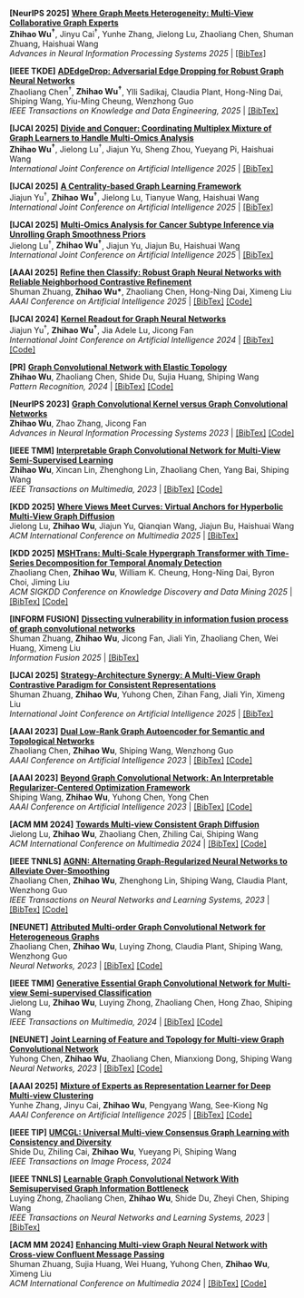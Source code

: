 **[NeurIPS 2025]** **[Where Graph Meets Heterogeneity: Multi-View Collaborative Graph Experts]()**<br />
**Zhihao Wu<sup>†</sup>**, Jinyu Cai<sup>†</sup>, Yunhe Zhang, Jielong Lu, Zhaoliang Chen, Shuman Zhuang, Haishuai Wang <br />
*Advances in Neural Information Processing Systems 2025* \|  [\[BibTex\]]()

**[IEEE TKDE]** **[ADEdgeDrop: Adversarial Edge Dropping for Robust Graph Neural Networks]()**<br />
Zhaoliang Chen<sup>†</sup>, **Zhihao Wu<sup>†</sup>**, Ylli Sadikaj, Claudia Plant, Hong-Ning Dai, Shiping Wang, Yiu-Ming Cheung, Wenzhong Guo <br />
*IEEE Transactions on Knowledge and Data Engineering, 2025* \|  [\[BibTex\]]()

**[IJCAI 2025]** **[Divide and Conquer: Coordinating Multiplex Mixture of Graph Learners to Handle Multi-Omics Analysis]()**<br />
**Zhihao Wu<sup>†</sup>**, Jielong Lu<sup>†</sup>, Jiajun Yu, Sheng Zhou, Yueyang Pi, Haishuai Wang <br />
*International Joint Conference on Artificial Intelligence 2025* \|  [\[BibTex\]]()

**[IJCAI 2025]** **[A Centrality-based Graph Learning Framework]()**<br />
Jiajun Yu<sup>†</sup>, **Zhihao Wu<sup>†</sup>**, Jielong Lu, Tianyue Wang, Haishuai Wang <br />
*International Joint Conference on Artificial Intelligence 2025* \|  [\[BibTex\]]()

**[IJCAI 2025]** **[Multi-Omics Analysis for Cancer Subtype Inference via Unrolling Graph Smoothness Priors]()**<br />
Jielong Lu<sup>†</sup>, **Zhihao Wu<sup>†</sup>**, Jiajun Yu, Jiajun Bu, Haishuai Wang <br />
*International Joint Conference on Artificial Intelligence 2025* \|  [\[BibTex\]]()

**[AAAI 2025]** **[Refine then Classify: Robust Graph Neural Networks with Reliable Neighborhood Contrastive Refinement](https://ojs.aaai.org/index.php/AAAI/article/view/33471)**<br />
Shuman Zhuang, **Zhihao Wu\***, Zhaoliang Chen, Hong-Ning Dai, Ximeng Liu <br />
*AAAI Conference on Artificial Intelligence 2025* \|  [\[BibTex\]](https://dblp.org/rec/conf/aaai/Zhuang0CDL25.html?view=bibtex) [\[Code\]](https://github.com/shumanzhuang/GRANCE)

**[IJCAI 2024]** **[Kernel Readout for Graph Neural Networks](https://www.ijcai.org/proceedings/2024/0277.pdf)**<br />
Jiajun Yu<sup>†</sup>, **Zhihao Wu<sup>†</sup>**, Jia Adele Lu, Jicong Fan <br />
*International Joint Conference on Artificial Intelligence 2024* \|  [\[BibTex\]](https://dblp.org/rec/conf/ijcai/Yu0CJ024.html?view=bibtex) [\[Code\]](https://github.com/jiajunCAU/KerRead)

**[PR]** **[Graph Convolutional Network with Elastic Topology](https://www.sciencedirect.com/science/article/pii/S0031320324001158)**<br />
**Zhihao Wu**, Zhaoliang Chen, Shide Du, Sujia Huang, Shiping Wang <br />
*Pattern Recognition, 2024* \|  [\[BibTex\]](https://dblp.org/rec/journals/pr/WuCDHW24.html?view=bibtex) [\[Code\]](https://github.com/ZhihaoWu99/GCNet)

**[NeurIPS 2023]** **[Graph Convolutional Kernel versus Graph Convolutional Networks](https://proceedings.neurips.cc/paper_files/paper/2023/file/3ec6c6fc9065aa57785eb05dffe7c3db-Paper-Conference.pdf)**<br />
**Zhihao Wu**, Zhao Zhang, Jicong Fan <br />
*Advances in Neural Information Processing Systems 2023* \|  [\[BibTex\]](https://dblp.org/rec/conf/nips/WuZF23.html?view=bibtex) [\[Code\]](https://github.com/ZhihaoWu99/GCKM)

**[IEEE TMM]** **[Interpretable Graph Convolutional Network for Multi-View Semi-Supervised Learning](IMVGCN-TMM2023.pdf)**<br />
**Zhihao Wu**, Xincan Lin, Zhenghong Lin, Zhaoliang Chen, Yang Bai, Shiping Wang <br />
*IEEE Transactions on Multimedia, 2023* \|  [\[BibTex\]](https://dblp.org/rec/journals/tmm/WuLLCBW23.html?view=bibtex) [\[Code\]](https://github.com/ZhihaoWu99/IMvGCN)

**[KDD 2025]** **[Where Views Meet Curves: Virtual Anchors for Hyperbolic Multi-View Graph Diffusion]()**<br />
Jielong Lu, **Zhihao Wu**, Jiajun Yu, Qianqian Wang, Jiajun Bu, Haishuai Wang <br />
*ACM International Conference on Multimedia 2025* \|  [\[BibTex\]]()

**[KDD 2025]** **[MSHTrans: Multi-Scale Hypergraph Transformer with Time-Series Decomposition for Temporal Anomaly Detection]()**<br />
Zhaoliang Chen, **Zhihao Wu**, William K. Cheung, Hong-Ning Dai, Byron Choi, Jiming Liu <br />
*ACM SIGKDD Conference on Knowledge Discovery and Data Mining 2025* \|  [\[BibTex\]]() [\[Code\]](https://github.com/chenzl23/MSHTrans)

**[INFORM FUSION]** **[Dissecting vulnerability in information fusion process of graph convolutional networks](https://www.sciencedirect.com/science/article/abs/pii/S1566253525006086)**<br />
Shuman Zhuang, **Zhihao Wu**, Jicong Fan, Jiali Yin, Zhaoliang Chen, Wei Huang, Ximeng Liu <br />
*Information Fusion 2025* \|  [\[BibTex\]](https://scholar.googleusercontent.com/scholar.bib?q=info:YincebuiFd8J:scholar.google.com/&output=citation&scisdr=CgKERWwaEOD-4mCDhY8:AAZF9b8AAAAAaKGFnY_rBf__mvVgJwBuDyClDRc&scisig=AAZF9b8AAAAAaKGFnSY-vLZjHzam5M6zXkTE5Uc&scisf=4&ct=citation&cd=-1&hl=en)

**[IJCAI 2025]** **[Strategy-Architecture Synergy: A Multi-View Graph Contrastive Paradigm for Consistent Representations]()**<br />
Shuman Zhuang, **Zhihao Wu**, Yuhong Chen, Zihan Fang, Jiali Yin, Ximeng Liu <br />
*International Joint Conference on Artificial Intelligence 2025* \|  [\[BibTex\]]()

**[AAAI 2023]** **[Dual Low-Rank Graph Autoencoder for Semantic and Topological Networks](DLRGAE_AAAI2023.pdf)**<br />Zhaoliang Chen, **Zhihao Wu**, Shiping Wang, Wenzhong Guo <br />
*AAAI Conference on Artificial Intelligence 2023* \|  [\[BibTex\]](https://dblp.org/rec/conf/aaai/Chen0WG23.html?view=bibtex) [\[Code\]](https://github.com/chenzl23/DLRGAE)

**[AAAI 2023]** **[Beyond Graph Convolutional Network: An Interpretable Regularizer-Centered Optimization Framework](tsGCN-AAAI2023.pdf)**<br />
Shiping Wang, **Zhihao Wu**, Yuhong Chen, Yong Chen <br />
*AAAI Conference on Artificial Intelligence 2023* \|  [\[BibTex\]](https://dblp.org/rec/conf/aaai/Wang0CC23.html?view=bibtex) [\[Code\]](https://github.com/ZhihaoWu99/tsGCN)

**[ACM MM 2024]** **[Towards Multi-view Consistent Graph Diffusion](https://dl.acm.org/doi/pdf/10.1145/3664647.3681258)**<br />
Jielong Lu, **Zhihao Wu**, Zhaoliang Chen, Zhiling Cai, Shiping Wang <br />
*ACM International Conference on Multimedia 2024* \|  [\[BibTex\]](https://dblp.org/rec/conf/mm/Lu0CCW24.html?view=bibtex) [\[Code\]](https://github.com/long319/ECMGD)

**[IEEE TNNLS]** **[AGNN: Alternating Graph-Regularized Neural Networks to Alleviate Over-Smoothing](AGNN2023.pdf)**<br />
Zhaoliang Chen, **Zhihao Wu**, Zhenghong Lin, Shiping Wang, Claudia Plant, Wenzhong Guo <br />
*IEEE Transactions on Neural Networks and Learning Systems, 2023* \|  [\[BibTex\]](https://dblp.org/rec/journals/tnn/ChenWLWPG24.html?view=bibtex) [\[Code\]](https://github.com/chenzl23/AGNN)

**[NEUNET]** **[Attributed Multi-order Graph Convolutional Network for Heterogeneous Graphs](https://www.sciencedirect.com/science/article/abs/pii/S0893608024001497)**<br />
Zhaoliang Chen, **Zhihao Wu**, Luying Zhong, Claudia Plant, Shiping Wang, Wenzhong Guo <br />
*Neural Networks, 2023* \|  [\[BibTex\]]() [\[Code\]](https://github.com/chenzl23/AMOGCN)

**[IEEE TMM]** **[Generative Essential Graph Convolutional Network for Multi-view Semi-supervised Classification](https://ieeexplore.ieee.org/abstract/document/10462517/)**<br />
Jielong Lu, **Zhihao Wu**, Luying Zhong, Zhaoliang Chen, Hong Zhao, Shiping Wang <br />
*IEEE Transactions on Multimedia, 2024* \|  [\[BibTex\]](https://dblp.org/rec/journals/tmm/LuWZCZW24.html?view=bibtex) [\[Code\]](https://github.com/long319/GEGCN)

**[NEUNET]** **[Joint Learning of Feature and Topology for Multi-view Graph Convolutional Network](JFGCN_NN2023.pdf)**<br />
Yuhong Chen, **Zhihao Wu**, Zhaoliang Chen, Mianxiong Dong, Shiping Wang <br />
*Neural Networks, 2023* \|  [\[BibTex\]](httpsD://dblp.org/rec/journals/nn/ChenWCDW23.html?view=bibtex) [\[Code\]](https://github.com/YuhongChen2320/JFGCN)

**[AAAI 2025]** **[Mixture of Experts as Representation Learner for Deep Multi-view Clustering](https://ojs.aaai.org/index.php/AAAI/article/view/34430)**<br />
Yunhe Zhang, Jinyu Cai, **Zhihao Wu**, Pengyang Wang, See-Kiong Ng <br />
*AAAI Conference on Artificial Intelligence 2025* \|  [\[BibTex\]](https://dblp.org/rec/conf/aaai/0001C0WN25.html?view=bibtex) [\[Code\]](https://github.com/wownice333/DMVC-CE)

**[IEEE TIP]** **[UMCGL: Universal Multi-view Consensus Graph Learning with Consistency and Diversity](https://ieeexplore.ieee.org/abstract/document/10539072/)**<br />
Shide Du, Zhiling Cai, **Zhihao Wu**, Yueyang Pi, Shiping Wang <br />
*IEEE Transactions on Image Process, 2024*

**[IEEE TNNLS]** **[Learnable Graph Convolutional Network With Semisupervised Graph Information Bottleneck](LGCN_TNNLS2023.pdf)**<br />
Luying Zhong, Zhaoliang Chen, **Zhihao Wu**, Shide Du, Zheyi Chen, Shiping Wang <br />
*IEEE Transactions on Neural Networks and Learning Systems, 2023* \|  [\[BibTex\]](https://dblp.org/rec/journals/tnn/ZhongCWDCW25.html?view=bibtex)

**[ACM MM 2024]** **[Enhancing Multi-view Graph Neural Network with Cross-view Confluent Message Passing](https://dl.acm.org/doi/pdf/10.1145/3664647.3681585)**<br />
Shuman Zhuang, Sujia Huang, Wei Huang, Yuhong Chen, **Zhihao Wu**, Ximeng Liu <br />
*ACM International Conference on Multimedia 2024* \|  [\[BibTex\]]([https://dblp.org/rec/journals/nn/ChenWCDW23.html?view=bibtex](https://dblp.org/rec/conf/mm/ZhuangH0C0L24.html?view=bibtex)) [\[Code\]](https://github.com/shumanzhuang/CGNN)
